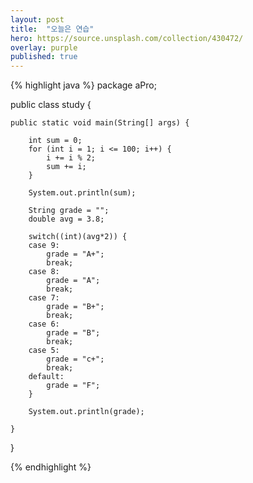 ```yaml
---
layout: post
title:  "오늘은 연습"
hero: https://source.unsplash.com/collection/430472/
overlay: purple
published: true
---
```

{% highlight java %}
package aPro;

public class study {

	public static void main(String[] args) {
		
		int sum = 0;
		for (int i = 1; i <= 100; i++) {
			i += i % 2;
			sum += i;
		}
		
		System.out.println(sum);
		
		String grade = "";
		double avg = 3.8;
		
		switch((int)(avg*2)) {
		case 9:
			grade = "A+";
			break;
		case 8:
			grade = "A";
			break;
		case 7:
			grade = "B+";
			break;
		case 6:
			grade = "B";
			break;
		case 5:
			grade = "c+";
			break;
		default:
			grade = "F";
		}
		
		System.out.println(grade);

	}

}

{% endhighlight %}
